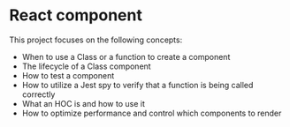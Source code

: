 # React component

This project focuses on the following concepts:
* When to use a Class or a function to create a component
* The lifecycle of a Class component
* How to test a component
* How to utilize a Jest spy to verify that a function is being called correctly
* What an HOC is and how to use it
* How to optimize performance and control which components to render